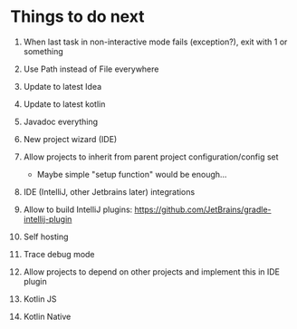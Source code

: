 # Things to do next

1. When last task in non-interactive mode fails (exception?), exit with 1 or something

1. Use Path instead of File everywhere

1. Update to latest Idea

1. Update to latest kotlin

1. Javadoc everything

1. New project wizard (IDE)

1. Allow projects to inherit from parent project configuration/config set
	- Maybe simple "setup function" would be enough...

1. IDE (IntelliJ, other Jetbrains later) integrations

1. Allow to build IntelliJ plugins: https://github.com/JetBrains/gradle-intellij-plugin

1. Self hosting

1. Trace debug mode

1. Allow projects to depend on other projects and implement this in IDE plugin

1. Kotlin JS

1. Kotlin Native
